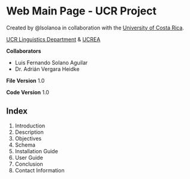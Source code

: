 # Web Main Page - UCR Project

Created by @lsolanoa in collaboration with the [University of Costa Rica](https://www.ucr.ac.cr/). 

[UCR Linguistics Department](https://filologia.ucr.ac.cr/departamentos/linguistica/) & [UCREA](http://www.ucrea.ucr.ac.cr/)

**Collaborators**

 - Luis Fernando Solano Aguilar
 - Dr. Adrián Vergara Heidke

**File Version**
1.0

**Code Version**
1.0

## Index

 1. Introduction
 2. Description
 3. Objectives
 4. Schema
 5. Installation Guide
 6. User Guide
 7. Conclusion
 8. Contact Information
